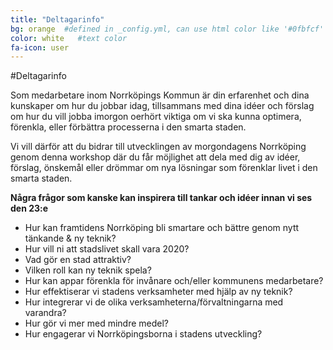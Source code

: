 ```yaml
---
title: "Deltagarinfo"
bg: orange  #defined in _config.yml, can use html color like '#0fbfcf'
color: white   #text color
fa-icon: user
---
```


#Deltagarinfo


Som medarbetare inom Norrköpings Kommun är din erfarenhet och dina kunskaper om hur du jobbar idag, tillsammans med dina idéer och förslag om hur du vill jobba imorgon oerhört viktiga om vi ska kunna optimera, förenkla, eller förbättra processerna i den smarta staden.

Vi vill därför att du bidrar till utvecklingen av morgondagens Norrköping genom denna workshop där du får möjlighet att dela med dig av idéer, förslag, önskemål eller drömmar om nya lösningar som förenklar livet i den smarta staden. 

**Några frågor som kanske kan inspirera till tankar och idéer innan vi ses den 23:e**

- Hur kan framtidens Norrköping bli smartare och bättre genom nytt tänkande & ny teknik? 
- Hur vill ni att stadslivet skall vara 2020?
- Vad gör en stad attraktiv?
- Vilken roll kan ny teknik spela? 
- Hur kan appar förenkla för invånare och/eller kommunens medarbetare? 
- Hur effektiserar vi stadens verksamheter med hjälp av ny teknik?
- Hur integrerar vi de olika verksamheterna/förvaltningarna med varandra?
- Hur gör vi mer med mindre medel?
- Hur engagerar vi Norrköpingsborna i stadens utveckling?